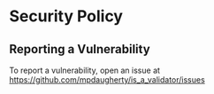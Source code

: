 # Security Policy

## Reporting a Vulnerability

To report a vulnerability, open an issue at https://github.com/mpdaugherty/is_a_validator/issues

